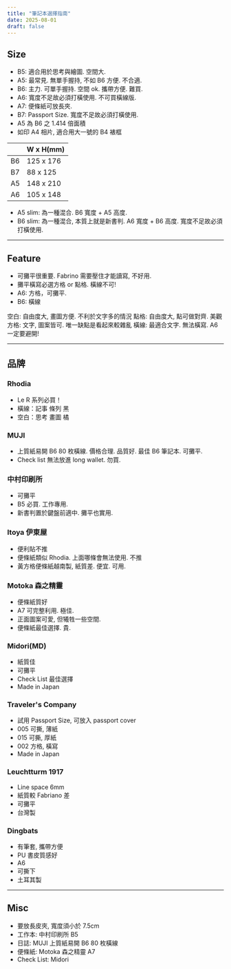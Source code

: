 ```yaml
---
title: "筆記本選擇指南"
date: 2025-08-01
draft: false
---
```


## Size
- B5: 適合用於思考與繪圖. 空間大. 
- A5: 最常見. 無單手握持, 不如 B6 方便. 不合適.
- B6: 主力. 可單手握持. 空間 ok. 攜帶方便. 難買.
- A6: 寬度不足故必須打橫使用. 不可買橫線版.
- A7: 便條紙可放長夾.
- B7: Passport Size. 寬度不足故必須打橫使用.
- A5 為 B6 之 1.414 倍面積 
- 如印 A4 相片, 適合用大一號的 B4 裱框


|  | W x H(mm) |
|--|-----------|
|B6| 125 x 176 |
|B7| 88  x 125 |
|A5| 148 x 210 |
|A6| 105 x 148 |


- A5 slim: 為一種混合. B6 寬度 + A5 高度.
- B6 slim: 為一種混合, 本質上就是新書判. A6 寬度 + B6 高度. 寬度不足故必須打橫使用.


---

## Feature
- 可攤平很重要. Fabrino 需要壓住才能讀寫, 不好用.
- 攤平橫寫必選方格 or 點格. 橫線不可!
- A6: 方格，可攤平. 
- B6: 橫線

空白: 自由度大, 畫圖方便. 不利於文字多的情況
點格: 自由度大, 點可做對齊. 美觀
方格: 文字, 圖案皆可. 唯一缺點是看起來較雜亂
橫線: 最適合文字. 無法橫寫. A6 一定要避開!

---

## 品牌
### Rhodia
- Le R 系列必買！
- 橫線：記事 條列 黑
- 空白：思考 畫圖 橘

### MUJI
- 上質紙易開 B6 80 枚橫線. 價格合理. 品質好. 最佳 B6 筆記本. 可攤平. 
- Check list 無法放進 long wallet. 勿買. 

### 中村印刷所
- 可攤平
- B5 必買. 工作專用.
- 新書判置於鍵盤前適中. 攤平也實用. 

### Itoya 伊東屋
- 便利貼不推
- 便條紙類似 Rhodia. 上面哪條會無法使用. 不推
- 黃方格便條紙越南製, 紙質差. 便宜. 可用.

### Motoka 森之精靈
- 便條紙質好
- A7 可完整利用. 極佳.
- 正面圖案可愛, 但犧牲一些空間.
- 便條紙最佳選擇. 貴.

### Midori(MD)
- 紙質佳
- 可攤平
- Check List 最佳選擇
- Made in Japan

### Traveler's Company
- 試用 Passport Size, 可放入 passport cover
- 005 可撕, 薄紙
- 015 可撕, 厚紙
- 002 方格, 橫寫
- Made in Japan

### Leuchtturm 1917
- Line space 6mm
- 紙質較 Fabriano 差
- 可攤平
- 台灣製

### Dingbats
- 有筆套, 攜帶方便
- PU 書皮質感好
- A6
- 可撕下
- 土耳其製

---

## Misc
- 要放長皮夾, 寬度須小於 7.5cm
- 工作本: 中村印刷所 B5
- 日誌: MUJI 上質紙易開 B6 80 枚橫線
- 便條紙: Motoka 森之精靈 A7
- Check List: Midori
